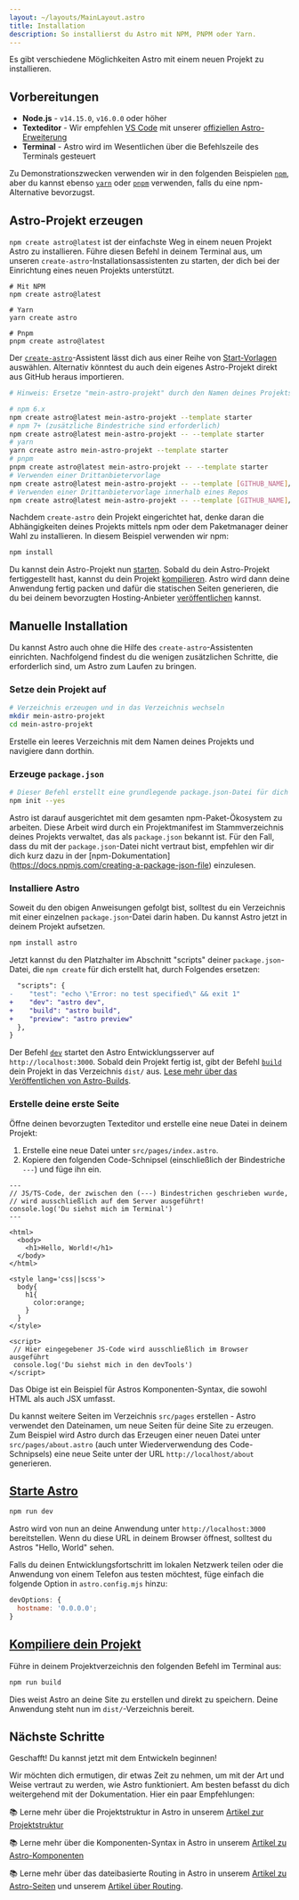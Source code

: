 ```yaml
---
layout: ~/layouts/MainLayout.astro
title: Installation
description: So installierst du Astro mit NPM, PNPM oder Yarn.
---
```


Es gibt verschiedene Möglichkeiten Astro mit einem neuen Projekt zu installieren.

## Vorbereitungen

- **Node.js** - `v14.15.0`, `v16.0.0` oder höher
- **Texteditor** - Wir empfehlen [VS Code](https://code.visualstudio.com/) mit unserer [offiziellen Astro-Erweiterung](https://marketplace.visualstudio.com/items?itemName=astro-build.astro-vscode)
- **Terminal** - Astro wird im Wesentlichen über die Befehlszeile des Terminals gesteuert

Zu Demonstrationszwecken verwenden wir in den folgenden Beispielen [`npm`](https://www.npmjs.com/), aber du kannst ebenso [`yarn`](https://yarnpkg.com/) oder [`pnpm`](https://pnpm.io/) verwenden, falls du eine npm-Alternative bevorzugst.

## Astro-Projekt erzeugen

`npm create astro@latest` ist der einfachste Weg in einem neuen Projekt Astro zu installieren. Führe diesen Befehl in deinem Terminal aus, um unseren `create-astro`-Installationsassistenten zu starten, der dich bei der Einrichtung eines neuen Projekts unterstützt.

```shell
# Mit NPM
npm create astro@latest

# Yarn
yarn create astro

# Pnpm
pnpm create astro@latest
```

Der [`create-astro`](https://github.com/withastro/astro/tree/main/packages/create-astro)-Assistent lässt dich aus einer Reihe von [Start-Vorlagen](https://github.com/withastro/astro/tree/main/examples) auswählen. Alternativ könntest du auch dein eigenes Astro-Projekt direkt aus GitHub heraus importieren.

```bash
# Hinweis: Ersetze "mein-astro-projekt" durch den Namen deines Projekts.

# npm 6.x
npm create astro@latest mein-astro-projekt --template starter
# npm 7+ (zusätzliche Bindestriche sind erforderlich)
npm create astro@latest mein-astro-projekt -- --template starter
# yarn
yarn create astro mein-astro-projekt --template starter
# pnpm
pnpm create astro@latest mein-astro-projekt -- --template starter
# Verwenden einer Drittanbietervorlage
npm create astro@latest mein-astro-projekt -- --template [GITHUB_NAME]/[REPO_NAME]
# Verwenden einer Drittanbietervorlage innerhalb eines Repos
npm create astro@latest mein-astro-projekt -- --template [GITHUB_NAME]/[REPO_NAME]/pfad/zur/vorlage
```

Nachdem `create-astro` dein Projekt eingerichtet hat, denke daran die Abhängigkeiten deines Projekts mittels npm oder dem Paketmanager deiner Wahl zu installieren. In diesem Beispiel verwenden wir npm:

```bash
npm install
```

Du kannst dein Astro-Projekt nun [starten](#start-astro). Sobald du dein Astro-Projekt fertiggestellt hast, kannst du dein Projekt [kompilieren](#build-astro). Astro wird dann deine Anwendung fertig packen und dafür die statischen Seiten generieren, die du bei deinem bevorzugten Hosting-Anbieter [veröffentlichen](/guides/deploy) kannst.

## Manuelle Installation

Du kannst Astro auch ohne die Hilfe des `create-astro`-Assistenten einrichten. Nachfolgend findest du die wenigen zusätzlichen Schritte, die erforderlich sind, um Astro zum Laufen zu bringen.

### Setze dein Projekt auf

```bash
# Verzeichnis erzeugen und in das Verzeichnis wechseln
mkdir mein-astro-projekt
cd mein-astro-projekt
```

Erstelle ein leeres Verzeichnis mit dem Namen deines Projekts und navigiere dann dorthin.

### Erzeuge `package.json`

```bash
# Dieser Befehl erstellt eine grundlegende package.json-Datei für dich
npm init --yes
```

Astro ist darauf ausgerichtet mit dem gesamten npm-Paket-Ökosystem zu arbeiten. Diese Arbeit wird durch ein Projektmanifest im Stammverzeichnis deines Projekts verwaltet, das als `package.json` bekannt ist. Für den Fall, dass du mit der `package.json`-Datei nicht vertraut bist, empfehlen wir dir dich kurz dazu in der [npm-Dokumentation] (https://docs.npmjs.com/creating-a-package-json-file) einzulesen.

### Installiere Astro

Soweit du den obigen Anweisungen gefolgt bist, solltest du ein Verzeichnis mit einer einzelnen `package.json`-Datei darin haben. Du kannst Astro jetzt in deinem Projekt aufsetzen.

```bash
npm install astro
```

Jetzt kannst du den Platzhalter im Abschnitt "scripts" deiner `package.json`-Datei, die `npm create` für dich erstellt hat, durch Folgendes ersetzen:

```diff
  "scripts": {
-    "test": "echo \"Error: no test specified\" && exit 1"
+    "dev": "astro dev",
+    "build": "astro build",
+    "preview": "astro preview"
  },
}
```

Der Befehl [`dev`](#start-astro) startet den Astro Entwicklungsserver auf `http://localhost:3000`. Sobald dein Projekt fertig ist, gibt der Befehl [`build`](#build-astro) dein Projekt in das Verzeichnis `dist/` aus. [Lese mehr über das Veröffentlichen von Astro-Builds](/guides/deploy).

### Erstelle deine erste Seite

Öffne deinen bevorzugten Texteditor und erstelle eine neue Datei in deinem Projekt:

1. Erstelle eine neue Datei unter `src/pages/index.astro`.
2. Kopiere den folgenden Code-Schnipsel (einschließlich der Bindestriche `---`) und füge ihn ein.

```astro
---
// JS/TS-Code, der zwischen den (---) Bindestrichen geschrieben wurde,
// wird ausschließlich auf dem Server ausgeführt!
console.log('Du siehst mich im Terminal')
---

<html>
  <body>
    <h1>Hello, World!</h1>
  </body>
</html>

<style lang='css||scss'>
  body{
    h1{
      color:orange;
    }
  }
</style>

<script>
 // Hier eingegebener JS-Code wird ausschließlich im Browser ausgeführt
 console.log('Du siehst mich in den devTools')
</script>
```

Das Obige ist ein Beispiel für Astros Komponenten-Syntax, die sowohl HTML als auch JSX umfasst.

Du kannst weitere Seiten im Verzeichnis `src/pages` erstellen - Astro verwendet den Dateinamen, um neue Seiten für deine Site zu erzeugen. Zum Beispiel wird Astro durch das Erzeugen einer neuen Datei unter `src/pages/about.astro` (auch unter Wiederverwendung des Code-Schnipsels) eine neue Seite unter der URL `http://localhost/about` generieren.

## [Starte Astro](#start-astro)

```bash
npm run dev
```

Astro wird von nun an deine Anwendung unter `http://localhost:3000` bereitstellen. Wenn du diese URL in deinem Browser öffnest, solltest du Astros "Hello, World" sehen.

Falls du deinen Entwicklungsfortschritt im lokalen Netzwerk teilen oder die Anwendung von einem Telefon aus testen möchtest, füge einfach die folgende Option in `astro.config.mjs` hinzu:

```js
devOptions: {
  hostname: '0.0.0.0';
}
```

## [Kompiliere dein Projekt](#build-astro)

Führe in deinem Projektverzeichnis den folgenden Befehl im Terminal aus:

```bash
npm run build
```

Dies weist Astro an deine Site zu erstellen und direkt zu speichern. Deine Anwendung steht nun im `dist/`-Verzeichnis bereit.

## Nächste Schritte

Geschafft! Du kannst jetzt mit dem Entwickeln beginnen!

Wir möchten dich ermutigen, dir etwas Zeit zu nehmen, um mit der Art und Weise vertraut zu werden, wie Astro funktioniert. Am besten befasst du dich weitergehend mit der Dokumentation. Hier ein paar Empfehlungen:

📚 Lerne mehr über die Projektstruktur in Astro in unserem [Artikel zur Projektstruktur](/de/core-concepts/project-structure)

📚 Lerne mehr über die Komponenten-Syntax in Astro in unserem [Artikel zu Astro-Komponenten](/de/core-concepts/astro-components)

📚 Lerne mehr über das dateibasierte Routing in Astro in unserem [Artikel zu Astro-Seiten](/de/core-concepts/astro-pages) und unserem [Artikel über Routing](/de/core-concepts/routing).
